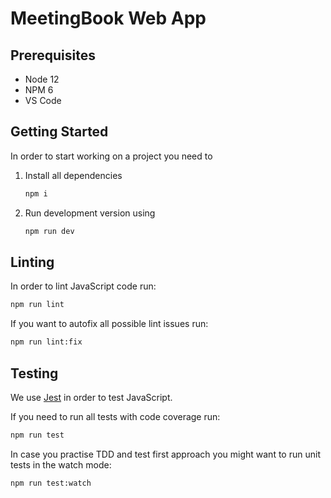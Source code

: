 # MeetingBook Web App

## Prerequisites

- Node 12
- NPM 6
- VS Code

## Getting Started

In order to start working on a project you need to

1. Install all dependencies
   ```bash
   npm i
   ```
1. Run development version using
   ```bash
   npm run dev
   ```

## Linting

In order to lint JavaScript code run:

```bash
npm run lint
```

If you want to autofix all possible lint issues run:

```bash
npm run lint:fix
```

## Testing

We use [Jest](https://jestjs.io/) in order to test JavaScript.

If you need to run all tests with code coverage run:

```bash
npm run test
```

In case you practise TDD and test first approach you might want to run unit tests
in the watch mode:

```bash
npm run test:watch
```
